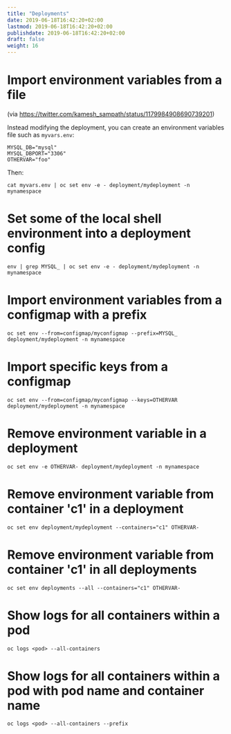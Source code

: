 ```yaml
---
title: "Deployments"
date: 2019-06-18T16:42:20+02:00
lastmod: 2019-06-18T16:42:20+02:00
publishdate: 2019-06-18T16:42:20+02:00
draft: false
weight: 16
---
```


# Import environment variables from a file

(via https://twitter.com/kamesh_sampath/status/1179984908690739201)

Instead modifying the deployment, you can create an environment variables file
such as `myvars.env`:

```
MYSQL_DB="mysql"
MYSQL_DBPORT="3306"
OTHERVAR="foo"
```

Then:

```
cat myvars.env | oc set env -e - deployment/mydeployment -n mynamespace
```

# Set some of the local shell environment into a deployment config

```
env | grep MYSQL_ | oc set env -e - deployment/mydeployment -n mynamespace
```

# Import environment variables from a configmap with a prefix

```
oc set env --from=configmap/myconfigmap --prefix=MYSQL_ deployment/mydeployment -n mynamespace
```

# Import specific keys from a configmap

```
oc set env --from=configmap/myconfigmap --keys=OTHERVAR deployment/mydeployment -n mynamespace
```

# Remove environment variable in a deployment

```
oc set env -e OTHERVAR- deployment/mydeployment -n mynamespace
```

# Remove environment variable from container 'c1' in a deployment

```
oc set env deployment/mydeployment --containers="c1" OTHERVAR-
```

# Remove environment variable from container 'c1' in all deployments

```
oc set env deployments --all --containers="c1" OTHERVAR-
```

# Show logs for all containers within a pod

```
oc logs <pod> --all-containers
```

# Show logs for all containers within a pod with pod name and container name

```
oc logs <pod> --all-containers --prefix
```
